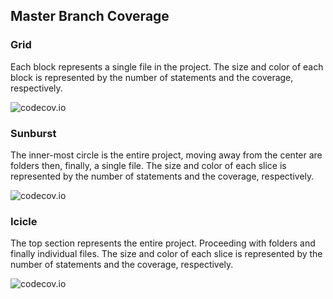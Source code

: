 ## Master Branch Coverage

### Grid

Each block represents a single file in the project. The size and color of each block is represented by the number of statements and the coverage, respectively.

![codecov.io](https://codecov.io/gh/deadratfink/jy-transform/branch/master/graphs/tree.svg)

### Sunburst
The inner-most circle is the entire project, moving away from the center are folders then, finally, a single file. The size and color of each slice is represented by the number of statements and the coverage, respectively.

![codecov.io](https://codecov.io/gh/deadratfink/jy-transform/branch/master/graphs/sunburst.svg)

### Icicle

The top section represents the entire project. Proceeding with folders and finally individual files. The size and color of each slice is represented by the number of statements and the coverage, respectively.

![codecov.io](https://codecov.io/gh/deadratfink/jy-transform/branch/master/graphs/icicle.svg)

<!--| Graph | -->
<!--| --- | -->
<!--|![codecov.io](https://codecov.io/github/deadratfink/jy-transform/branch.svg?branch=master&vg=true) | -->
